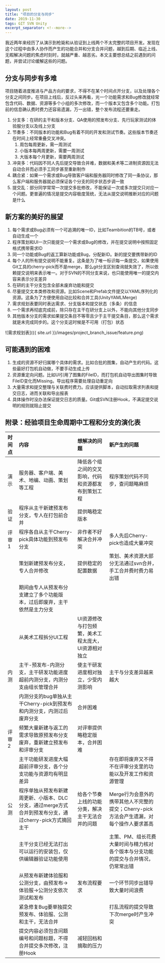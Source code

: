 ```yaml
---
layout: post
title: "项目的分支与同步"
date: 2019-11-30 
tags: GIT SVN Unity
excerpt_separator: <!--more-->
---
```


我近两年来经历了从演示到枪毙和从验证到上线两个不太完整的项目开发。发现在这个过程中由多人协作而产生的功能合并和分支合并问题，越到后期、临近上线、无暇解决问题的焦虑时刻时，就越严重、越恶劣。本文主要想总结之前遇到的问题，并尝试讨论缓解这些的问题。

<!--more-->

## 分支与同步有多难

项目随着进度推进与产品方向的要求，不得不在某个时间点开分支，以及处理各个分支之间同步。在项目上线后，反过头来再看，光一个功能需求和Bug修改就经常包含代码、数据、资源等多个小组的多次修改，而一个版本又包含多个功能。打包前的信息确认费时费力还容易遗漏，万一出错，整个发布流程还要重走。

1. 分支多：在研的主干和版本分支、QA使用的预发布分支、先行玩家测试的体验服分支以及线上分支
1. 节奏多：不同版本的功能和Bug有着不同的开发和测试节奏。这些版本节奏还在时间上经常重叠交叉冲突。
    1. 周包每周更新，需一周测试
    1. 小版本每两周更新，需要一周测试
    1. 大版本每个月更新，需要两周测试
1. 冲突多：代码因不同人先后提交导致合并难，数据和美术等二进制资源因无法自动合并而必须手工同步甚至重新制作
1. 耦合紧：如果一个需求或Bug导致客户端和服务器同时修改了同一条协议，那么客户端和服务器就必须保证各个分支的同步状态步调一致
1. 提交乱：部分同学常常一次提交多批修改，不能保证一次或多次提交只对应一个问题。更普遍的情况是提交内容极度笼统，无法从提交说明推断对应的问题是什么

## 新方案的美好的展望

1. 每个需求或Bug必须有一个可追溯的唯一ID，比如Teambition的TB号，或者自动生成一个
1. 程序策划和UI一次只能提交一个需求或Bug的修改，并在提交说明中按照固定格式携带需求ID
1. 同一个功能或Bug的返工算新功能或Bug，分配新ID。新的提交要携带新的ID
1. 每个人的所有提交说明不能重复。这条是为了唯一标识每一条提交，如果使用Git工具的cherry-pick而不是merge，那么git分支区别查询就失效了，所以依赖提交说明来表示唯一。对于SVN的不同分支来说，也只能使用唯一的提交内容来表示分支差异
1. 在研的主干分支包含全部未废弃功能和提交
1. 尽量提交文本类修改和资源。比如Scene和Prefab文件提交以YAML序列化的资源。这条为了方便使用自动比较和合并工具(UnityYAMLMerge)
1. 需求规划表要同时表达需求、分支版本和提交状态（多条）的信息
1. 一个需求再彻底完成前，除只存在主干在研分支上以外，不能向其他分支同步
1. 其他版本分支的需求如果提交条目不等零且少于主干提交条目，那么这个需求就是未完成同步的。这个分支这时候是不可用（打包）状态

![需求规划表]({{ site.url }}/images/project_branch_issue/feature.png)

## 可能遇到的困难

1. 生成的资源不好归属哪个具体的需求。比如合批的图集，自动产生的代码。这些最好打包机自动做，不要手动生成上传
1. 资源重定向问题。比如UI引用了图集的FileID，而打包机自动导出图集时导致FileID变化而Missing。导出程序需要处理自动重定向
1. 大量需求和提交整理与关联费时费力。应该提供脚本，自动拉取需求列表和提交日志，进而关联和导出报表
1. 具体操作时没办法保证提交日志的质量。Git或SVN注册Hook，不满足提交说明的规则就阻止提交

## 附录：经验项目生命周期中工程和分支的演化表

|时间点|内容|想解决的问题|新产生的问题|
|:-|:-|:-|:-|
|演示|服务器、客户端、美术、地编、动画、策划等工程|降低各个组之间的交叉影响，代码和资源都发布到策划工程|程序策划代码不同步，查问题略麻烦|
|验证|程序从主干新建预发布分支，专人在打包前合并|提供略稳定版本||
|评审1|程序各自从主干Cherry-pick具体功能到预发布分支|非作者不好解决合并冲突|多人先后Cherry-pick也造成大量冲突|
||策划新建预发布分支，专人合并修改|提供稳定的配置数据|策划、美术资源大部分无法通过svn合并，手工合并费时费力易出错|
||期间由专人从预发布分支建立了多个功能版本，过后即废弃，主干依然是主力分支|||
||从美术工程拆分UI工程|UI资源修改与打包频繁，美术工程太庞大，UI资源相对独立||
|内测|主干-预发布-内测分支，主干研发功能进度超前内测分支，内测分支由组长管理合并|使主干研发进度相对独立，少受内测影响|主干与分支差异越来越大|
||内测分支的bug单独从主干Cherry-pick到预发布和内测分支，内测过后废弃分支|合并困难||
|评审2|频繁大量新建与返工的需求导致原预发布分支废弃，重新建立预发布和评审分支|对评审提供略稳定版本，合并困难||
||主干功能研发进度大幅超前评审分支，各个分支功能与资源均有明显差异||存在即将废弃又不得不在评审分支里的功能以及开发工作和资源管理|
|公测|程序单独从预发布新建周更新、小版本、DLC分支，通过merge方式合并到预发布分支，通过cherry-pick方式摘回主干|给各个节奏上线的功能分类，解决主干无法合并的问题|Merge行为会意外的携带其他人不完整的提交；Cherry-pick方法会产生遗漏，对每个操作人要求甚高|
||主干分支已经无法打出可以运行的安装包，仅供编辑器验证功能使用||主策、PM、组长花费大量时间与精力核对各个版本与分支功能的提交与合并情况，仍常常出错|
||从预发布新建体验服和公测分支，由预发布->体验服->公测分支依次测试和发布|发布流程要求|一个环节同步出错导致大量时间浪费|
||紧急修复Bug要单独提交预发布、体验服、公测和主干，无法合并||打乱流程的提交导致下次merge时产生冲突|
||提交内容必须包含问题编号和问题标题，不得合并提交多次修改，注册Hook|减轻回档和摘取的压力||
